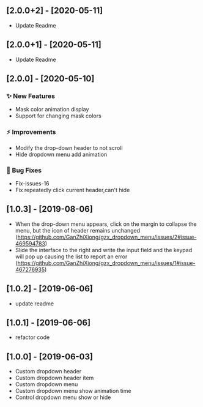 ## [2.0.0+2] - [2020-05-11]
* Update Readme

## [2.0.0+1] - [2020-05-11]
* Update Readme

## [2.0.0] - [2020-05-10]
### ✨ New Features
* Mask color animation display
* Support for changing mask colors
### ⚡️ Improvements
* Modify the drop-down header to not scroll
* Hide dropdown menu add animation
### 🐛 Bug Fixes
* Fix-issues-16
* Fix repeatedly click current header,can't hide

## [1.0.3] - [2019-08-06]
* When the drop-down menu appears, click on the margin to collapse the menu, but the icon of header remains unchanged (https://github.com/GanZhiXiong/gzx_dropdown_menu/issues/2#issue-469594783)
* Slide the interface to the right and write the input field and the keypad will pop up causing the list to report an error (https://github.com/GanZhiXiong/gzx_dropdown_menu/issues/1#issue-467276935)

## [1.0.2] - [2019-06-06]
* update readme

## [1.0.1] - [2019-06-06]
* refactor code

## [1.0.0] - [2019-06-03]
* Custom dropdown header
* Custom dropdown header item
* Custom dropdown menu
* Custom dropdown menu show animation time
* Control dropdown menu show or hide